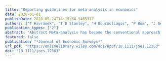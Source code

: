 ```yaml
---
title: "Reporting guidelines for meta-analysis in economics"
date: 2020-01-01
publishDate: 2020-05-24T14:15:54.546531Z
authors: ["T Havránek", "T D Stanley", "H Doucouliagos", "P Bom", "J Geyer-Klingeberg", "I Iwasaki", "W R Reed", "K Rost", "**R C M van Aert**"]
publication_types: ["2"]
abstract: "Abstract Meta-analysis has become the conventional approach to synthesizing the results of empirical economics research. To further improve the transparency and replicability of the reported results and to raise the quality of meta-analyses, the Meta-Analysis of Economics Research Network has updated the reporting guidelines that were published by this Journal in 2013. Future meta-analyses in economics will be expected to follow these updated guidelines or give valid reasons why a meta-analysis should deviate from them."
featured: false
publication: "*Journal of Economic Surveys*"
url_pdf: "https://onlinelibrary.wiley.com/doi/epdf/10.1111/joes.12363"
doi: "10.1111/joes.12363"
---
```


